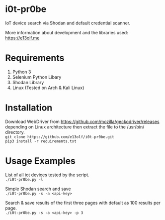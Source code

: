 # i0t-pr0be
IoT device search via Shodan and default credential scanner. 

More information about development and the libraries used: https://e13olf.me

# Requirements
1. Python 3
2. Selenium Python Libary
3. Shodan Library
4. Linux (Tested on Arch & Kali Linux)

# Installation
Download WebDriver from https://github.com/mozilla/geckodriver/releases depending on Linux architecture then extract the file to the /usr/bin/ directory.  
``git clone https://github.com/e13olf/i0t-pr0be.git``  
``pip3 install -r requirements.txt``  

# Usage Examples
List of all iot devices tested by the script.  
``./i0t-pr0be.py -l``

Simple Shodan search and save  
``./i0t-pr0be.py -s -a <api-key>``

Search & save results of the first three pages with default as 100 results per page.  
``./i0t-pr0be.py -s -a <api-key> -p 3``

